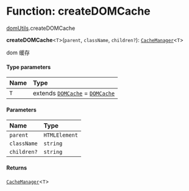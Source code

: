 # Function: createDOMCache

[domUtils](/auto-docs/free-layout-editor/modules/domUtils.md).createDOMCache

**createDOMCache**<`T`>(`parent`, `className`, `children?`): [`CacheManager`](/auto-docs/free-layout-editor/interfaces/CacheManager.md)<`T`>

dom 缓存

#### Type parameters

| Name | Type |
| :------ | :------ |
| `T` | extends [`DOMCache`](/auto-docs/free-layout-editor/interfaces/DOMCache.md) = [`DOMCache`](/auto-docs/free-layout-editor/interfaces/DOMCache.md) |

#### Parameters

| Name | Type |
| :------ | :------ |
| `parent` | `HTMLElement` |
| `className` | `string` | () => `HTMLElement` |
| `children?` | `string` |

#### Returns

[`CacheManager`](/auto-docs/free-layout-editor/interfaces/CacheManager.md)<`T`>
